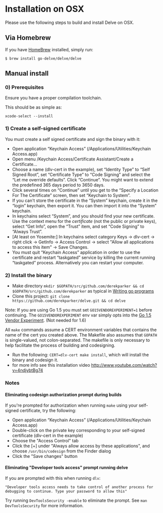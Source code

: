 # Installation on OSX

Please use the following steps to build and install Delve on OSX.

## Via Homebrew

If you have [HomeBrew](http://brew.sh/) installed, simply run:

```
$ brew install go-delve/delve/delve
```

## Manual install

### 0) Prerequisites

Ensure you have a proper compilation toolchain.

This should be as simple as:

`xcode-select --install`

### 1) Create a self-signed certificate

You must create a self signed certificate and sign the binary with it:

* Open application “Keychain Access” (/Applications/Utilities/Keychain Access.app)
* Open menu /Keychain Access/Certificate Assistant/Create a Certificate...
* Choose a name (dlv-cert in the example), set “Identity Type” to “Self Signed Root”, set “Certificate Type” to “Code Signing” and select the “Let me override defaults”. Click “Continue”. You might want to extend the predefined 365 days period to 3650 days.
* Click several times on “Continue” until you get to the “Specify a Location For The Certificate” screen, then set “Keychain to System”.
* If you can't store the certificate in the “System” keychain, create it in the “login” keychain, then export it. You can then import it into the “System” keychain.
* In keychains select “System”, and you should find your new certificate. Use the context menu for the *certificate* (not the public or private keys), select “Get Info”, open the “Trust” item, and set “Code Signing” to “Always Trust”.
* [At least on Yosemite:] In keychains select category Keys -> dlv-cert -> right click -> GetInfo -> Access Control -> select "Allow all applications to access this item" -> Save Changes.
* You must quit “Keychain Access” application in order to use the certificate and restart “taskgated” service by killing the current running “taskgated” process. Alternatively you can restart your computer.

### 2) Install the binary

* Make directory `mkdir $GOPATH/src/github.com/derekparker && cd $GOPATH/src/github.com/derekparker` as typical in [Writing go programs](https://golang.org/doc/code.html)
* Clone this project: `git clone https://github.com/derekparker/delve.git && cd delve`

Note: If you are using Go 1.5 you must set `GO15VENDOREXPERIMENT=1` before continuing. The `GO15VENDOREXPERIMENT` env var simply opts into the [Go 1.5 Vendor Experiment](https://docs.google.com/document/d/1Bz5-UB7g2uPBdOx-rw5t9MxJwkfpx90cqG9AFL0JAYo/). (Not needed for 1.6)

All `make` commands assume a CERT environment variables that contains the name of the cert you created above. The Makefile also assumes that `GOPATH` is single-valued, not colon-separated. The makefile is only necessary to help facilitate the process of building and codesigning.

* Run the following: `CERT=dlv-cert make install`, which will install the binary and codesign it.
* for more info see this installation video http://www.youtube.com/watch?v=4ndjybtBg74

### Notes

#### Eliminating codesign authorization prompt during builds

If you're prompted for authorization when running `make` using your self-signed certificate, try the following:

* Open application “Keychain Access” (/Applications/Utilities/Keychain Access.app)
* Double-click on the private key corresponding to your self-signed certificate (dlv-cert in the example)
* Choose the "Access Control" tab
* Click the [+] under "Always allow access by these applications", and choose `/usr/bin/codesign` from the Finder dialog
* Click the "Save changes" button

#### Eliminating "Developer tools access" prompt running delve

If you are prompted with this when running `dlv`:

    "Developer tools access needs to take control of another process for debugging to continue. Type your password to allow this"

Try running `DevToolsSecurity -enable` to eliminate the prompt. See `man DevToolsSecurity` for more information.
